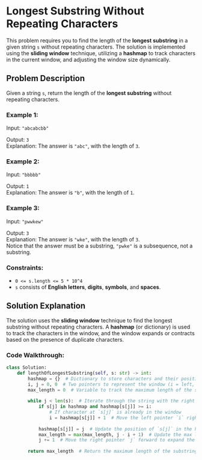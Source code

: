 # Longest Substring Without Repeating Characters

This problem requires you to find the length of the **longest substring** in a given string `s` without repeating characters. The solution is implemented using the **sliding window** technique, utilizing a **hashmap** to track characters in the current window, and adjusting the window size dynamically.

## Problem Description

Given a string `s`, return the length of the **longest substring** without repeating characters.

### Example 1:

Input: `"abcabcbb"`

Output: `3`  
Explanation: The answer is `"abc"`, with the length of `3`.

### Example 2:

Input: `"bbbbb"`

Output: `1`  
Explanation: The answer is `"b"`, with the length of `1`.

### Example 3:

Input: `"pwwkew"`

Output: `3`  
Explanation: The answer is `"wke"`, with the length of `3`.  
Notice that the answer must be a substring, `"pwke"` is a subsequence, not a substring.

### Constraints:
- `0 <= s.length <= 5 * 10^4`
- `s` consists of **English letters**, **digits**, **symbols**, and **spaces**.

## Solution Explanation

The solution uses the **sliding window** technique to find the longest substring without repeating characters. A **hashmap** (or dictionary) is used to track the characters in the window, and the window expands or contracts based on the presence of duplicate characters.

### Code Walkthrough:

```python
class Solution:
    def lengthOfLongestSubstring(self, s: str) -> int:
        hashmap = {}  # Dictionary to store characters and their positions in the string
        i, j = 0, 0  # Two pointers to represent the window (i = left, j = right)
        max_length = 0  # Variable to track the maximum length of the substring
        
        while j < len(s):  # Iterate through the string with the right pointer `j`
            if s[j] in hashmap and hashmap[s[j]] >= i:  
                # If character at `s[j]` is already in the window
                i = hashmap[s[j]] + 1  # Move the left pointer `i` right after the previous occurrence of `s[j]`
            
            hashmap[s[j]] = j  # Update the position of `s[j]` in the hashmap
            max_length = max(max_length, j - i + 1)  # Update the max length of the substring
            j += 1  # Move the right pointer `j` forward to expand the window
        
        return max_length  # Return the maximum length of the substring
